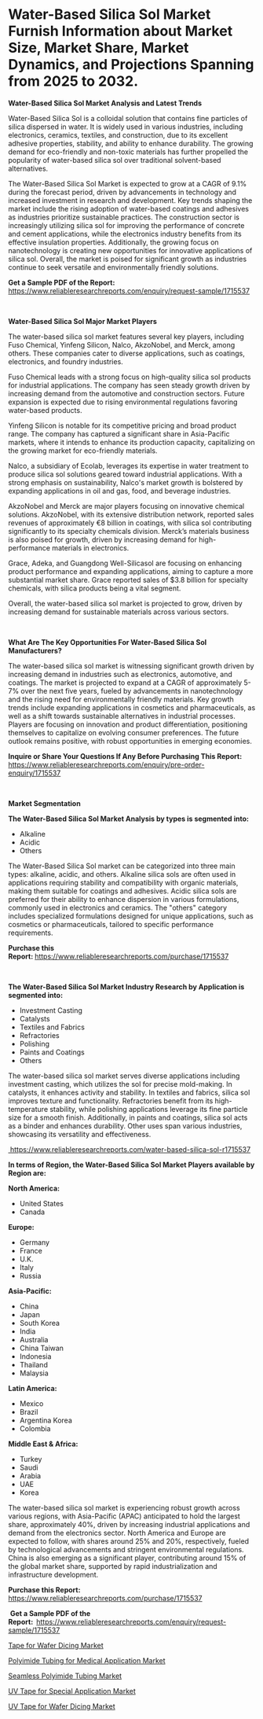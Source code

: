 <p><h1>Water-Based Silica Sol Market Furnish Information about Market Size, Market Share, Market Dynamics, and Projections Spanning from 2025 to 2032.</h1></p><p><strong>Water-Based Silica Sol Market Analysis and Latest Trends</strong></p>
<p><p>Water-Based Silica Sol is a colloidal solution that contains fine particles of silica dispersed in water. It is widely used in various industries, including electronics, ceramics, textiles, and construction, due to its excellent adhesive properties, stability, and ability to enhance durability. The growing demand for eco-friendly and non-toxic materials has further propelled the popularity of water-based silica sol over traditional solvent-based alternatives.</p><p>The Water-Based Silica Sol Market is expected to grow at a CAGR of 9.1% during the forecast period, driven by advancements in technology and increased investment in research and development. Key trends shaping the market include the rising adoption of water-based coatings and adhesives as industries prioritize sustainable practices. The construction sector is increasingly utilizing silica sol for improving the performance of concrete and cement applications, while the electronics industry benefits from its effective insulation properties. Additionally, the growing focus on nanotechnology is creating new opportunities for innovative applications of silica sol. Overall, the market is poised for significant growth as industries continue to seek versatile and environmentally friendly solutions.</p></p>
<p><strong>Get a Sample PDF of the Report:&nbsp;</strong> <a href="https://www.reliableresearchreports.com/enquiry/request-sample/1715537?utm_campaign=102&utm_medium=2&utm_source=Github&utm_content=ia&utm_term=28032025&utm_id=water-based-silica-sol">https://www.reliableresearchreports.com/enquiry/request-sample/1715537</a></p>
<p>&nbsp;</p>
<p><strong>Water-Based Silica Sol Major Market Players</strong></p>
<p><p>The water-based silica sol market features several key players, including Fuso Chemical, Yinfeng Silicon, Nalco, AkzoNobel, and Merck, among others. These companies cater to diverse applications, such as coatings, electronics, and foundry industries.</p><p>Fuso Chemical leads with a strong focus on high-quality silica sol products for industrial applications. The company has seen steady growth driven by increasing demand from the automotive and construction sectors. Future expansion is expected due to rising environmental regulations favoring water-based products.</p><p>Yinfeng Silicon is notable for its competitive pricing and broad product range. The company has captured a significant share in Asia-Pacific markets, where it intends to enhance its production capacity, capitalizing on the growing market for eco-friendly materials.</p><p>Nalco, a subsidiary of Ecolab, leverages its expertise in water treatment to produce silica sol solutions geared toward industrial applications. With a strong emphasis on sustainability, Nalco's market growth is bolstered by expanding applications in oil and gas, food, and beverage industries.</p><p>AkzoNobel and Merck are major players focusing on innovative chemical solutions. AkzoNobel, with its extensive distribution network, reported sales revenues of approximately €8 billion in coatings, with silica sol contributing significantly to its specialty chemicals division. Merck’s materials business is also poised for growth, driven by increasing demand for high-performance materials in electronics.</p><p>Grace, Adeka, and Guangdong Well-Silicasol are focusing on enhancing product performance and expanding applications, aiming to capture a more substantial market share. Grace reported sales of $3.8 billion for specialty chemicals, with silica products being a vital segment. </p><p>Overall, the water-based silica sol market is projected to grow, driven by increasing demand for sustainable materials across various sectors.</p></p>
<p>&nbsp;</p>
<p><strong>What Are The Key Opportunities For Water-Based Silica Sol Manufacturers?</strong></p>
<p><p>The water-based silica sol market is witnessing significant growth driven by increasing demand in industries such as electronics, automotive, and coatings. The market is projected to expand at a CAGR of approximately 5-7% over the next five years, fueled by advancements in nanotechnology and the rising need for environmentally friendly materials. Key growth trends include expanding applications in cosmetics and pharmaceuticals, as well as a shift towards sustainable alternatives in industrial processes. Players are focusing on innovation and product differentiation, positioning themselves to capitalize on evolving consumer preferences. The future outlook remains positive, with robust opportunities in emerging economies.</p></p>
<p><strong>Inquire or Share Your Questions If Any Before Purchasing This Report:</strong> <a href="https://www.reliableresearchreports.com/enquiry/pre-order-enquiry/1715537?utm_campaign=102&utm_medium=2&utm_source=Github&utm_content=ia&utm_term=28032025&utm_id=water-based-silica-sol">https://www.reliableresearchreports.com/enquiry/pre-order-enquiry/1715537</a></p>
<p>&nbsp;</p>
<p><strong>Market Segmentation</strong></p>
<p><strong>The Water-Based Silica Sol Market Analysis by types is segmented into:</strong></p>
<p><ul><li>Alkaline</li><li>Acidic</li><li>Others</li></ul></p>
<p><p>The Water-Based Silica Sol market can be categorized into three main types: alkaline, acidic, and others. Alkaline silica sols are often used in applications requiring stability and compatibility with organic materials, making them suitable for coatings and adhesives. Acidic silica sols are preferred for their ability to enhance dispersion in various formulations, commonly used in electronics and ceramics. The "others" category includes specialized formulations designed for unique applications, such as cosmetics or pharmaceuticals, tailored to specific performance requirements.</p></p>
<p><strong>Purchase this Report:&nbsp;</strong><a href="https://www.reliableresearchreports.com/purchase/1715537?utm_campaign=102&utm_medium=2&utm_source=Github&utm_content=ia&utm_term=28032025&utm_id=water-based-silica-sol">https://www.reliableresearchreports.com/purchase/1715537</a></p>
<p>&nbsp;</p>
<p><strong>The Water-Based Silica Sol Market Industry Research by Application is segmented into:</strong></p>
<p><ul><li>Investment Casting</li><li>Catalysts</li><li>Textiles and Fabrics</li><li>Refractories</li><li>Polishing</li><li>Paints and Coatings</li><li>Others</li></ul></p>
<p><p>The water-based silica sol market serves diverse applications including investment casting, which utilizes the sol for precise mold-making. In catalysts, it enhances activity and stability. In textiles and fabrics, silica sol improves texture and functionality. Refractories benefit from its high-temperature stability, while polishing applications leverage its fine particle size for a smooth finish. Additionally, in paints and coatings, silica sol acts as a binder and enhances durability. Other uses span various industries, showcasing its versatility and effectiveness.</p></p>
<p><a href="https://www.reliableresearchreports.com/water-based-silica-sol-r1715537?utm_campaign=102&utm_medium=2&utm_source=Github&utm_content=ia&utm_term=28032025&utm_id=water-based-silica-sol">&nbsp;https://www.reliableresearchreports.com/water-based-silica-sol-r1715537</a></p>
<p><strong>In terms of Region, the Water-Based Silica Sol Market Players available by Region are:</strong></p>
<p>
    <p> <strong> North America: </strong>
        <ul>
            <li>United States</li>
            <li>Canada</li>
        </ul>
        </p> 
    <p> <strong> Europe: </strong>
        <ul>
            <li>Germany</li>
            <li>France</li>
            <li>U.K.</li>
            <li>Italy</li>
            <li>Russia</li>
        </ul>
        </p> 
    <p> <strong> Asia-Pacific: </strong>
        <ul>
            <li>China</li>
            <li>Japan</li>
            <li>South Korea</li>
            <li>India</li>
            <li>Australia</li>
            <li>China Taiwan</li>
            <li>Indonesia</li>
            <li>Thailand</li>
            <li>Malaysia</li>
        </ul>
        </p> 
    <p> <strong> Latin America: </strong>
        <ul>
            <li>Mexico</li>
            <li>Brazil</li>
            <li>Argentina Korea</li>
            <li>Colombia</li>
        </ul>
        </p> 
    <p> <strong> Middle East & Africa: </strong>
        <ul>
            <li>Turkey</li>
            <li>Saudi</li>
            <li>Arabia</li>
            <li>UAE</li>
            <li>Korea</li>
        </ul>
    </p>
    </p>
<p><p>The water-based silica sol market is experiencing robust growth across various regions, with Asia-Pacific (APAC) anticipated to hold the largest share, approximately 40%, driven by increasing industrial applications and demand from the electronics sector. North America and Europe are expected to follow, with shares around 25% and 20%, respectively, fueled by technological advancements and stringent environmental regulations. China is also emerging as a significant player, contributing around 15% of the global market share, supported by rapid industrialization and infrastructure development.</p></p>
<p><strong>Purchase this Report: </strong><a href="https://www.reliableresearchreports.com/purchase/1715537?utm_campaign=102&utm_medium=2&utm_source=Github&utm_content=ia&utm_term=28032025&utm_id=water-based-silica-sol">https://www.reliableresearchreports.com/purchase/1715537</a></p>
<p>&nbsp;<strong>Get a Sample PDF of the Report:&nbsp;&nbsp;</strong><a href="https://www.reliableresearchreports.com/enquiry/request-sample/1715537?utm_campaign=102&utm_medium=2&utm_source=Github&utm_content=ia&utm_term=28032025&utm_id=water-based-silica-sol">https://www.reliableresearchreports.com/enquiry/request-sample/1715537</a></p>
<p><strong></strong></p>
<p><p><a href="https://github.com/vaduzunny/Market-Research-Report-List-1/blob/main/tape-for-wafer-dicing-market.md?utm_campaign=102&utm_medium=2&utm_source=Github&utm_content=ia&utm_term=28032025&utm_id=water-based-silica-sol">Tape for Wafer Dicing Market</a></p><p><a href="https://github.com/dringmurza6r/Market-Research-Report-List-1/blob/main/polyimide-tubing-for-medical-application-market.md?utm_campaign=102&utm_medium=2&utm_source=Github&utm_content=ia&utm_term=28032025&utm_id=water-based-silica-sol">Polyimide Tubing for Medical Application Market</a></p><p><a href="https://github.com/gasikcalbos8/Market-Research-Report-List-1/blob/main/seamless-polyimide-tubing-market.md?utm_campaign=102&utm_medium=2&utm_source=Github&utm_content=ia&utm_term=28032025&utm_id=water-based-silica-sol">Seamless Polyimide Tubing Market</a></p><p><a href="https://github.com/abdhsheila7/Market-Research-Report-List-1/blob/main/uv-tape-for-special-application-market.md?utm_campaign=102&utm_medium=2&utm_source=Github&utm_content=ia&utm_term=28032025&utm_id=water-based-silica-sol">UV Tape for Special Application Market</a></p><p><a href="https://github.com/ubavicachida/Market-Research-Report-List-1/blob/main/uv-tape-for-wafer-dicing-market.md?utm_campaign=102&utm_medium=2&utm_source=Github&utm_content=ia&utm_term=28032025&utm_id=water-based-silica-sol">UV Tape for Wafer Dicing Market</a></p></p>